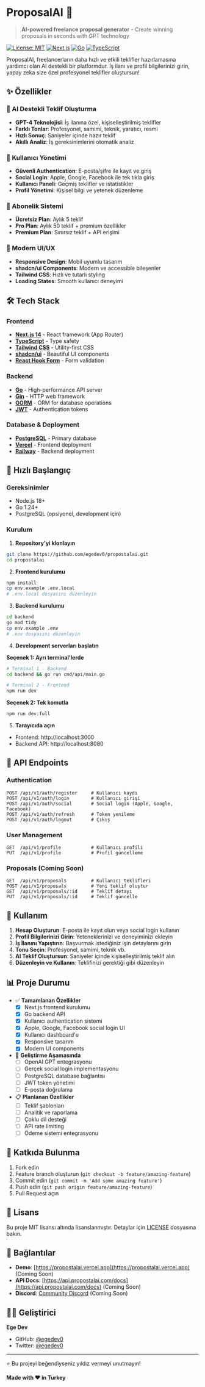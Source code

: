 # ProposalAI 🚀

> **AI-powered freelance proposal generator** - Create winning proposals in seconds with GPT technology

[![License: MIT](https://img.shields.io/badge/License-MIT-yellow.svg)](https://opensource.org/licenses/MIT)
[![Next.js](https://img.shields.io/badge/Next.js-14-black?logo=next.js)](https://nextjs.org/)
[![Go](https://img.shields.io/badge/Go-1.24-00ADD8?logo=go)](https://golang.org/)
[![TypeScript](https://img.shields.io/badge/TypeScript-5.0-blue?logo=typescript)](https://www.typescriptlang.org/)

ProposalAI, freelancerların daha hızlı ve etkili teklifler hazırlamasına yardımcı olan AI destekli bir platformdur. İş ilanı ve profil bilgilerinizi girin, yapay zeka size özel profesyonel teklifler oluştursun!

## ✨ Özellikler

### 🤖 AI Destekli Teklif Oluşturma
- **GPT-4 Teknolojisi**: İş ilanına özel, kişiselleştirilmiş teklifler
- **Farklı Tonlar**: Profesyonel, samimi, teknik, yaratıcı, resmi
- **Hızlı Sonuç**: Saniyeler içinde hazır teklif
- **Akıllı Analiz**: İş gereksinimlerini otomatik analiz

### 👤 Kullanıcı Yönetimi
- **Güvenli Authentication**: E-posta/şifre ile kayıt ve giriş
- **Social Login**: Apple, Google, Facebook ile tek tıkla giriş
- **Kullanıcı Paneli**: Geçmiş teklifler ve istatistikler
- **Profil Yönetimi**: Kişisel bilgi ve yetenek düzenleme

### 💎 Abonelik Sistemi
- **Ücretsiz Plan**: Aylık 5 teklif
- **Pro Plan**: Aylık 50 teklif + premium özellikler
- **Premium Plan**: Sınırsız teklif + API erişimi

### 🎨 Modern UI/UX
- **Responsive Design**: Mobil uyumlu tasarım
- **shadcn/ui Components**: Modern ve accessible bileşenler
- **Tailwind CSS**: Hızlı ve tutarlı styling
- **Loading States**: Smooth kullanıcı deneyimi

## 🛠️ Tech Stack

### Frontend
- **[Next.js 14](https://nextjs.org/)** - React framework (App Router)
- **[TypeScript](https://www.typescriptlang.org/)** - Type safety
- **[Tailwind CSS](https://tailwindcss.com/)** - Utility-first CSS
- **[shadcn/ui](https://ui.shadcn.com/)** - Beautiful UI components
- **[React Hook Form](https://react-hook-form.com/)** - Form validation

### Backend
- **[Go](https://golang.org/)** - High-performance API server
- **[Gin](https://gin-gonic.com/)** - HTTP web framework
- **[GORM](https://gorm.io/)** - ORM for database operations
- **[JWT](https://jwt.io/)** - Authentication tokens

### Database & Deployment
- **[PostgreSQL](https://postgresql.org/)** - Primary database
- **[Vercel](https://vercel.com/)** - Frontend deployment
- **[Railway](https://railway.app/)** - Backend deployment

## 🚀 Hızlı Başlangıç

### Gereksinimler
- Node.js 18+
- Go 1.24+
- PostgreSQL (opsiyonel, development için)

### Kurulum

1. **Repository'yi klonlayın**
```bash
git clone https://github.com/egedev0/propostalai.git
cd propostalai
```

2. **Frontend kurulumu**
```bash
npm install
cp env.example .env.local
# .env.local dosyasını düzenleyin
```

3. **Backend kurulumu**
```bash
cd backend
go mod tidy
cp env.example .env
# .env dosyasını düzenleyin
```

4. **Development serverları başlatın**

**Seçenek 1: Ayrı terminal'lerde**
```bash
# Terminal 1 - Backend
cd backend && go run cmd/api/main.go

# Terminal 2 - Frontend  
npm run dev
```

**Seçenek 2: Tek komutla**
```bash
npm run dev:full
```

5. **Tarayıcıda açın**
- Frontend: http://localhost:3000
- Backend API: http://localhost:8080

## 📝 API Endpoints

### Authentication
```
POST /api/v1/auth/register     # Kullanıcı kaydı
POST /api/v1/auth/login        # Kullanıcı girişi
POST /api/v1/auth/social       # Social login (Apple, Google, Facebook)
POST /api/v1/auth/refresh      # Token yenileme
POST /api/v1/auth/logout       # Çıkış
```

### User Management
```
GET  /api/v1/profile           # Kullanıcı profili
PUT  /api/v1/profile           # Profil güncelleme
```

### Proposals (Coming Soon)
```
GET  /api/v1/proposals         # Kullanıcı teklifleri
POST /api/v1/proposals         # Yeni teklif oluştur
GET  /api/v1/proposals/:id     # Teklif detayı
PUT  /api/v1/proposals/:id     # Teklif güncelle
```

## 🎯 Kullanım

1. **Hesap Oluşturun**: E-posta ile kayıt olun veya social login kullanın
2. **Profil Bilgilerinizi Girin**: Yeteneklerinizi ve deneyiminizi ekleyin
3. **İş İlanını Yapıştırın**: Başvurmak istediğiniz işin detaylarını girin
4. **Tonu Seçin**: Profesyonel, samimi, teknik vb.
5. **AI Teklif Oluştursun**: Saniyeler içinde kişiselleştirilmiş teklif alın
6. **Düzenleyin ve Kullanın**: Teklifinizi gerektiği gibi düzenleyin

## 📊 Proje Durumu

- ✅ **Tamamlanan Özellikler**
  - [x] Next.js frontend kurulumu
  - [x] Go backend API
  - [x] Kullanıcı authentication sistemi
  - [x] Apple, Google, Facebook social login UI
  - [x] Kullanıcı dashboard'u
  - [x] Responsive tasarım
  - [x] Modern UI components

- 🚧 **Geliştirme Aşamasında**
  - [ ] OpenAI GPT entegrasyonu
  - [ ] Gerçek social login implementasyonu
  - [ ] PostgreSQL database bağlantısı
  - [ ] JWT token yönetimi
  - [ ] E-posta doğrulama

- 📋 **Planlanan Özellikler**
  - [ ] Teklif şablonları
  - [ ] Analitik ve raporlama
  - [ ] Çoklu dil desteği
  - [ ] API rate limiting
  - [ ] Ödeme sistemi entegrasyonu

## 🤝 Katkıda Bulunma

1. Fork edin
2. Feature branch oluşturun (`git checkout -b feature/amazing-feature`)
3. Commit edin (`git commit -m 'Add some amazing feature'`)
4. Push edin (`git push origin feature/amazing-feature`)
5. Pull Request açın

## 📄 Lisans

Bu proje MIT lisansı altında lisanslanmıştır. Detaylar için [LICENSE](LICENSE) dosyasına bakın.

## 🔗 Bağlantılar

- **Demo**: [https://propostalai.vercel.app](https://propostalai.vercel.app) (Coming Soon)
- **API Docs**: [https://api.propostalai.com/docs](https://api.propostalai.com/docs) (Coming Soon)
- **Discord**: [Community Discord](https://discord.gg/propostalai) (Coming Soon)

## 👨‍💻 Geliştirici

**Ege Dev**
- GitHub: [@egedev0](https://github.com/egedev0)
- Twitter: [@egedev0](https://twitter.com/egedev0)

---

⭐ Bu projeyi beğendiyseniz yıldız vermeyi unutmayın!

**Made with ❤️ in Turkey**
